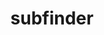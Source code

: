 ---
title: subfinder
summary: Fast passive subdomain enumeration tool. [I have submitted a Pull Request (PR) concerning three subdomain collection modules, which has been successfully merged into the main branch.]
tags:
  - BugHunter
# date: '2016-04-27T00:00:00Z'

# Optional external URL for project (replaces project detail page).
external_link: 'https://github.com/projectdiscovery/subfinder'

image:
  caption: Photo by subfinder
  focal_point: Smart

# links:
#   - icon: twitter
#     icon_pack: fab
#     name: Follow
#     url: https://twitter.com/georgecushen
url_code: 'https://github.com/projectdiscovery/subfinder'
url_pdf: ''
url_slides: ''
url_video: ''

# Slides (optional).
#   Associate this project with Markdown slides.
#   Simply enter your slide deck's filename without extension.
#   E.g. `slides = "example-slides"` references `content/slides/example-slides.md`.
#   Otherwise, set `slides = ""`.
# slides: example
---